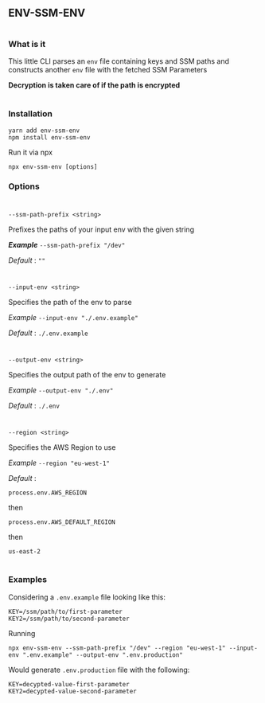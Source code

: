 ## ENV-SSM-ENV

#

### What is it

This little CLI parses an `env` file containing keys and SSM paths and constructs another `env` file with the fetched SSM Parameters

**Decryption is taken care of if the path is encrypted**

#

### Installation

```
yarn add env-ssm-env
npm install env-ssm-env
```

Run it via npx

```
npx env-ssm-env [options]
```

### Options

#

`--ssm-path-prefix <string>`

Prefixes the paths of your input env with the given string

**_Example_** `--ssm-path-prefix "/dev"`

_Default_ : `""`

#

`--input-env <string>`

Specifies the path of the env to parse

_Example_ `--input-env "./.env.example"`

_Default_ : `./.env.example`

#

`--output-env <string>`

Specifies the output path of the env to generate

_Example_ `--output-env "./.env"`

_Default_ : `./.env`

#

`--region <string>`

Specifies the AWS Region to use

_Example_ `--region "eu-west-1"`

_Default_ :

`process.env.AWS_REGION`

then

`process.env.AWS_DEFAULT_REGION`

then

`us-east-2`

#

### Examples

Considering a `.env.example` file looking like this:

```
KEY=/ssm/path/to/first-parameter
KEY2=/ssm/path/to/second-parameter
```

Running

`npx env-ssm-env --ssm-path-prefix "/dev" --region "eu-west-1" --input-env ".env.example" --output-env ".env.production"`

Would generate `.env.production` file with the following:

```
KEY=decypted-value-first-parameter
KEY2=decypted-value-second-parameter
```
